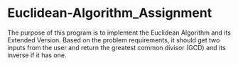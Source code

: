 # Euclidean-Algorithm_Assignment
The purpose of this program is to implement the Euclidean Algorithm and its Extended Version. Based on the problem requirements, it should get two inputs from the user and return the greatest common divisor (GCD) and its inverse if it has one.
